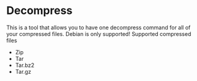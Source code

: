 Decompress
==========
This is a tool that allows you to have one decompress command for all of your compressed files. Debian is only supported!
Supported compressed files
- Zip
- Tar
- Tar.bz2
- Tar.gz
